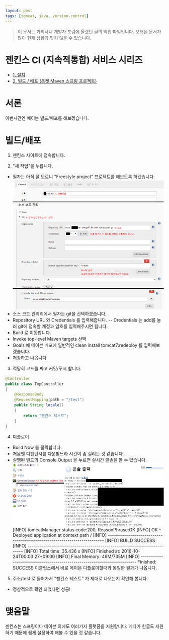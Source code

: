 ```yaml
---
layout: post
tags: [tomcat, java, version-control]
---
```


> 이 문서는 가리사니 개발자 포럼에 올렸던 글의 백업 파일입니다.
오래된 문서가 많아 현재 상황과 맞지 않을 수 있습니다.


# 젠킨스 CI (지속적통합) 서비스 시리즈
- [1. 설치](/lab?topicId=327)
- [2. 빌드 / 배포 (톰켓 Maven 스프링 프로젝트)](/lab?topicId=328)


# 서론
이번시간엔 메이븐 빌드/배포를 해보겠습니다.


# 빌드/배포
1. 젠킨스 사이트에 접속합니다.

2. "새 작업"을 누릅니다.
- 필자는 아직 잘 모르니 "Freestyle project" 프로젝트를 해보도록 하겠습니다.
![](/file/old/171.png)
- 소스 코드 관리리에서 필자는 git을 선택하겠습니다.
- Repository URL 와 Credentials 를 입력해줍니다.
-- Credentials 는 add를 눌러 git에 접속할 계정과 암호를 입력해주시면 됩니다.
- Build 로 이동합니다.
- Invoke top-level Maven targets 선택
- Goals 에 메이븐 베포에 일반적인 clean install tomcat7:redeploy 를 입력해보겠습니다.
- 저장하고 나옵니다.

3. 적당히 코드를 짜고 커밋/푸시 합니다.
``` java
@Controller
public class TmpController
{
	@ResponseBody
	@RequestMapping(path = "/test")
	public String locale()
	{
		return "젠킨스 테스트";
	}
}
```

4. 디플로이
- Build Now 를 클릭합니다.
- 처음엔 디펜던시를 다운받느라 시간이 좀 걸리는 것 같습니다.
- 실행된 빌드의 Console Output 을 누르면 실시간 콜솔을 볼 수 있습니다.
![](/file/old/172.png)
[INFO] tomcatManager status code:200, ReasonPhrase:OK
[INFO] OK - Deployed application at context path /
[INFO] ------------------------------------------------------------------------
[INFO] BUILD SUCCESS
[INFO] ------------------------------------------------------------------------
[INFO] Total time: 35.436 s
[INFO] Finished at: 2016-10-24T00:03:27+09:00
[INFO] Final Memory: 49M/735M
[INFO] ------------------------------------------------------------------------
Finished: SUCCESS
이클립스에서 바로 메이븐 디플로이할때와 동일한 결과가 나옵니다.

5. 주소/test 로 들어가서 "젠킨스 테스트" 가 제대로 나오는지 확인해 봅니다.
- 정상적으로 확인 되었다면 성공!


# 맺음말
젠킨스는 스프링이나 메이븐 외에도 여러가지 플랫폼을 지원합니다.
게다가 한글도 지원하기 때문에 쉽게 설정하여 해볼 수 있을 것 같습니다.